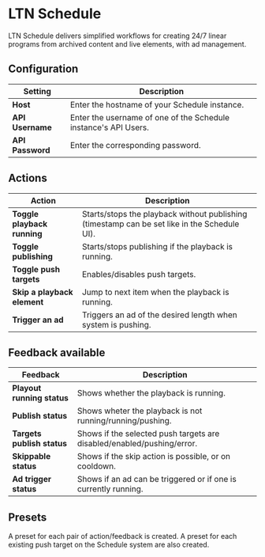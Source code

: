 # LTN Schedule
LTN Schedule delivers simplified workflows for creating 24/7 linear programs from archived content and live elements, with ad management.


## Configuration

Setting | Description
-----------------|---------------
**Host** | Enter the hostname of your Schedule instance.
**API Username** | Enter the username of one of the Schedule instance's API Users.
**API Password** | Enter the corresponding password.


## Actions
Action | Description
-----------------|---------------
**Toggle playback running** | Starts/stops the playback without publishing (timestamp can be set like in the Schedule UI).
**Toggle publishing** | Starts/stops publishing if the playback is running.
**Toggle push targets** | Enables/disables push targets.
**Skip a playback element** | Jump to next item when the playback is running.
**Trigger an ad** | Triggers an ad of the desired length when system is pushing.


## Feedback available
Feedback | Description
-----------------|---------------
**Playout running status** | Shows whether the playback is running.
**Publish status** | Shows wheter the playback is not running/running/pushing.
**Targets publish status** | Shows if the selected push targets are disabled/enabled/pushing/error.
**Skippable status** | Shows if the skip action is possible, or on cooldown.
**Ad trigger status** | Shows if an ad can be triggered or if one is currently running.

## Presets

A preset for each pair of action/feedback is created.
A preset for each existing push target on the Schedule system are also created.
